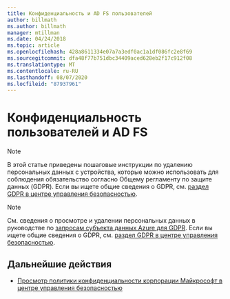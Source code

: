 ```yaml
---
title: Конфиденциальность и AD FS пользователей
author: billmath
ms.author: billmath
manager: mtillman
ms.date: 04/24/2018
ms.topic: article
ms.openlocfilehash: 428a8611334e07a7a3edf0ac1a1df086fc2e8f69
ms.sourcegitcommit: dfa48f77b751dbc34409aced628eb2f17c912f08
ms.translationtype: MT
ms.contentlocale: ru-RU
ms.lasthandoff: 08/07/2020
ms.locfileid: "87937961"
---
```

# <a name="user-privacy-and-ad-fs"></a>Конфиденциальность пользователей и AD FS



>[!Note]
> В этой статье приведены пошаговые инструкции по удалению персональных данных с устройства, которые можно использовать для соблюдения обязательство согласно Общему регламенту по защите данных (GDPR). Если вы ищете общие сведения о GDPR, см. [раздел GDPR в центре управления безопасностью](https://www.microsoft.com/TrustCenter/Privacy/gdpr/default.aspx).

>[!Note]
>См. сведения о просмотре и удалении персональных данных в руководстве по [запросам субъекта данных Azure для GDPR](/microsoft-365/compliance/gdpr-dsr-azure). Если вы ищете общие сведения о GDPR, см. [раздел GDPR в центре управления безопасностью](https://www.microsoft.com/TrustCenter/Privacy/gdpr/default.aspx).

## <a name="next-steps"></a>Дальнейшие действия
* [Просмотр политики конфиденциальности корпорации Майкрософт в центре управления безопасностью](https://www.microsoft.com/trustcenter)


